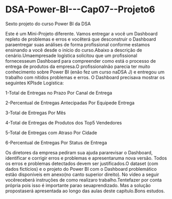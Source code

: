 # DSA-Power-BI---Cap07--Projeto6
Sexto projeto do curso Power BI da DSA


Este é  um Mini-Projeto diferente.  Vamos  entregar  a  você  um  Dashboard  repleto  de problemas e erros e vocêterá que desconstruir o Dashboard paraentregar suas análises de forma profissional conforme estamos ensinando a você desde o início do curso.Abaixo a descrição de cenário.Umaempresade logística solicitou que um profissional fornecesseum Dashboard para compreender como está o processo de entrega de produtos da empresa.O profissionalnão parecia ter muito conhecimento sobre Power BI (enão fez um curso naDSA J) e entregou um trabalho com nítidos problemas e erros. O Dashboard precisava mostrar os seguintes KPIsde Logística:

1-Total de Entregas no Prazo Por Canal de Entrega

2-Percentual de Entregas Antecipadas Por Equipede Entrega

3-Total de Entregas Por Mês

4-Total de Entregas de Produtos dos Top5 Vendedores

5-Total de Entregas com Atraso Por Cidade

6-Percentual de Entregas Por Status de Entrega

Os diretores da empresa pediram sua ajuda pararevisar o Dashboard, identificar e corrigir erros e problemas e apresentaruma nova versão. Todos os erros e problemas detectados devem ser justificados.O dataset (com dados fictícios) e o projeto do Power BI com o Dashboard problemático estão  disponíveis  em  anexo(no  canto  superior  direito).  No  vídeo  a  seguir  vocêreceberá instruções de como realizaro trabalho.Tentefazer por conta própria pois isso é importante parao seuaprendizado. Mas a solução propostaserá apresentada ao longo das aulas deste capítulo.Bons estudos.
